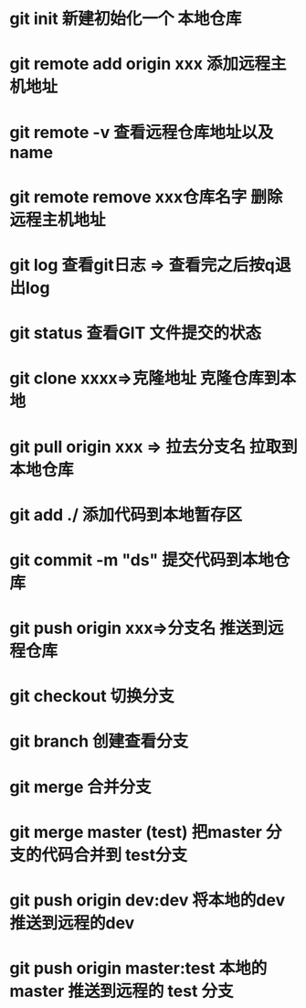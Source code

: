 
# git init 新建初始化一个 本地仓库 

# git remote add origin xxx  添加远程主机地址
# git remote -v  查看远程仓库地址以及name
# git remote remove xxx仓库名字  删除远程主机地址


# git log  查看git日志 => 查看完之后按q退出log
# git status 查看GIT 文件提交的状态 


# git clone xxxx=>克隆地址  克隆仓库到本地 
# git pull origin xxx => 拉去分支名  拉取到本地仓库
# git add ./   添加代码到本地暂存区 
# git commit -m "ds"  提交代码到本地仓库 
# git push origin  xxx=>分支名  推送到远程仓库


# git checkout 切换分支
# git branch 创建查看分支
# git merge  合并分支 
# git merge master  (test)   把master 分支的代码合并到 test分支 
# git push origin dev:dev  将本地的dev推送到远程的dev
# git push origin master:test   本地的master 推送到远程的 test 分支 